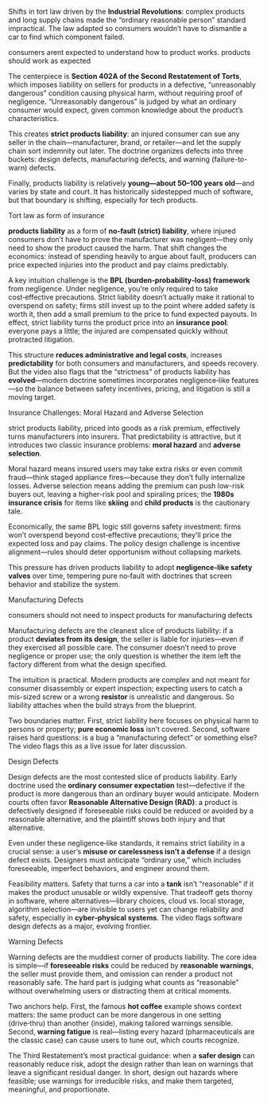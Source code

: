 Shifts in tort law driven by the **Industrial Revolutions**: complex products and long supply chains made the “ordinary reasonable person” standard impractical. The law adapted so consumers wouldn’t have to dismantle a car to find which component failed.

consumers arent expected to understand how to product works. products should work as expected

The centerpiece is **Section 402A of the Second Restatement of Torts**, which imposes liability on sellers for products in a defective, “unreasonably dangerous” condition causing physical harm, without requiring proof of negligence. “Unreasonably dangerous” is judged by what an ordinary consumer would expect, given common knowledge about the product’s characteristics.

This creates **strict products liability**: an injured consumer can sue any seller in the chain—manufacturer, brand, or retailer—and let the supply chain sort indemnity out later. The doctrine organizes defects into three buckets: design defects, manufacturing defects, and warning (failure-to-warn) defects.

Finally, products liability is relatively **young—about 50–100 years old**—and varies by state and court. It has historically sidestepped much of software, but that boundary is shifting, especially for tech products.

Tort law as form of insurance

**products liability** as a form of **no‑fault (strict) liability**, where injured consumers don’t have to prove the manufacturer was negligent—they only need to show the product caused the harm. That shift changes the economics: instead of spending heavily to argue about fault, producers can price expected injuries into the product and pay claims predictably.

A key intuition challenge is the **BPL (burden‑probability‑loss) framework** from negligence. Under negligence, you’re only required to take cost‑effective precautions. Strict liability doesn’t actually make it rational to overspend on safety; firms still invest up to the point where added safety is worth it, then add a small premium to the price to fund expected payouts. In effect, strict liability turns the product price into an **insurance pool**: everyone pays a little; the injured are compensated quickly without protracted litigation.

This structure **reduces administrative and legal costs**, increases **predictability** for both consumers and manufacturers, and speeds recovery. But the video also flags that the “strictness” of products liability has **evolved**—modern doctrine sometimes incorporates negligence‑like features—so the balance between safety incentives, pricing, and litigation is still a moving target.

Insurance Challenges: Moral Hazard and Adverse Selection

strict products liability, priced into goods as a risk premium, effectively turns manufacturers into insurers. That predictability is attractive, but it introduces two classic insurance problems: **moral hazard** and **adverse selection**.

Moral hazard means insured users may take extra risks or even commit fraud—think staged appliance fires—because they don’t fully internalize losses. Adverse selection means adding the premium can push low-risk buyers out, leaving a higher-risk pool and spiraling prices; the **1980s insurance crisis** for items like **skiing** and **child products** is the cautionary tale.

Economically, the same BPL logic still governs safety investment: firms won’t overspend beyond cost‑effective precautions; they’ll price the expected loss and pay claims. The policy design challenge is incentive alignment—rules should deter opportunism without collapsing markets.

This pressure has driven products liability to adopt **negligence‑like safety valves** over time, tempering pure no‑fault with doctrines that screen behavior and stabilize the system.

Manufacturing Defects

consumers should not need to inspect products for manufacturing defects

Manufacturing defects are the cleanest slice of products liability: if a product **deviates from its design**, the seller is liable for injuries—even if they exercised all possible care. The consumer doesn’t need to prove negligence or proper use; the only question is whether the item left the factory different from what the design specified.

The intuition is practical. Modern products are complex and not meant for consumer disassembly or expert inspection; expecting users to catch a mis-sized screw or a wrong **resistor** is unrealistic and dangerous. So liability attaches when the build strays from the blueprint.

Two boundaries matter. First, strict liability here focuses on physical harm to persons or property; **pure economic loss** isn’t covered. Second, software raises hard questions: is a bug a “manufacturing defect” or something else? The video flags this as a live issue for later discussion.

Design Defects

Design defects are the most contested slice of products liability. Early doctrine used the **ordinary consumer expectation** test—defective if the product is more dangerous than an ordinary buyer would anticipate. Modern courts often favor **Reasonable Alternative Design (RAD)**: a product is defectively designed if foreseeable risks could be reduced or avoided by a reasonable alternative, and the plaintiff shows both injury and that alternative.

Even under these negligence‑like standards, it remains strict liability in a crucial sense: a user’s **misuse or carelessness isn’t a defense** if a design defect exists. Designers must anticipate “ordinary use,” which includes foreseeable, imperfect behaviors, and engineer around them.

Feasibility matters. Safety that turns a car into a **tank** isn’t “reasonable” if it makes the product unusable or wildly expensive. That tradeoff gets thorny in software, where alternatives—library choices, cloud vs. local storage, algorithm selection—are invisible to users yet can change reliability and safety, especially in **cyber‑physical systems**. The video flags software design defects as a major, evolving frontier.

Warning Defects

Warning defects are the muddiest corner of products liability. The core idea is simple—if **foreseeable risks** could be reduced by **reasonable warnings**, the seller must provide them, and omission can render a product not reasonably safe. The hard part is judging what counts as “reasonable” without overwhelming users or distracting them at critical moments.

Two anchors help. First, the famous **hot coffee** example shows context matters: the same product can be more dangerous in one setting (drive‑thru) than another (inside), making tailored warnings sensible. Second, **warning fatigue** is real—listing every hazard (pharmaceuticals are the classic case) can cause users to tune out, which courts recognize.

The Third Restatement’s most practical guidance: when a **safer design** can reasonably reduce risk, adopt the design rather than lean on warnings that leave a significant residual danger. In short, design out hazards where feasible; use warnings for irreducible risks, and make them targeted, meaningful, and proportionate.